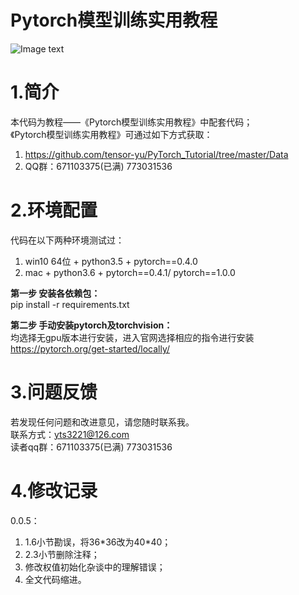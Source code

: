 ﻿# Pytorch模型训练实用教程
![Image text](https://github.com/tensor-yu/PyTorch_Tutorial/blob/master/Data/cover.png)

# 1.简介
本代码为教程——《Pytorch模型训练实用教程》中配套代码；<br/>
《Pytorch模型训练实用教程》可通过如下方式获取：<br/>
1. https://github.com/tensor-yu/PyTorch_Tutorial/tree/master/Data<br/>
2. QQ群：671103375(已满) 773031536 <br/>


# 2.环境配置
代码在以下两种环境测试过：<br/>
1. win10 64位 + python3.5 + pytorch==0.4.0 <br/>
2. mac + python3.6 + pytorch==0.4.1/ pytorch==1.0.0 <br/>

**第一步 安装各依赖包：**<br/>
pip install -r requirements.txt

**第二步 手动安装pytorch及torchvision：**<br/>
均选择无gpu版本进行安装，进入官网选择相应的指令进行安装
https://pytorch.org/get-started/locally/


# 3.问题反馈
若发现任何问题和改进意见，请您随时联系我。<br/>
联系方式：yts3221@126.com<br/>
读者qq群：671103375(已满) 773031536 <br/>

# 4.修改记录
0.0.5：
1. 1.6小节勘误，将36\*36改为40\*40；
2. 2.3小节删除注释；
3. 修改权值初始化杂谈中的理解错误；
4. 全文代码缩进。
